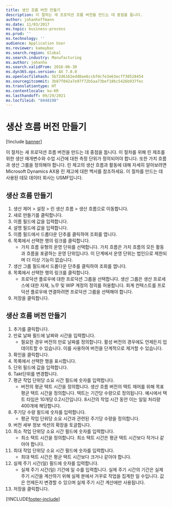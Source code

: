 ```yaml
---
title: 생산 흐름 버전 만들기
description: 이 절차는 새 프로덕션 흐름 버전을 만드는 데 중점을 둡니다.
author: johanhoffmann
ms.date: 11/03/2017
ms.topic: business-process
ms.prod: ''
ms.technology: ''
audience: Application User
ms.reviewer: kamaybac
ms.search.region: Global
ms.search.industry: Manufacturing
ms.author: johanho
ms.search.validFrom: 2016-06-30
ms.dyn365.ops.version: AX 7.0.0
ms.openlocfilehash: 5b72d6162edd0ae6ccbfdcfe3e63ecff30528454
ms.sourcegitcommit: 3b87f042a7e97f72b5aa73bef186c5426b937fec
ms.translationtype: HT
ms.contentlocale: ko-KR
ms.lasthandoff: 09/29/2021
ms.locfileid: "8448198"
---
```

# <a name="create-a-production-flow-version"></a>생산 흐름 버전 만들기

[!include [banner](../../includes/banner.md)]

이 절차는 새 프로덕션 흐름 버전을 만드는 데 중점을 둡니다. 이 절차를 위해 린 제조를 위한 생산 매개변수와 수업 시간에 대한 측정 단위가 정의되어야 합니다. 또한 가치 흐름과 생산 그룹을 정의해야 합니다. 린 제고의 생산 흐름과 활동에 대해 자세히 알아보려면 Microsoft Dynamics AX용 린 제고에 대한 백서를 참조하세요. 이 절차를 만드는 데 사용된 데모 데이터 회사는 USMF입니다.


## <a name="create-a-production-flow"></a>생산 흐름 만들기
1. 생산 제어 > 설정 > 린 생산 흐름 > 생산 흐름으로 이동합니다.
2. 새로 만들기를 클릭합니다.
3. 이름 필드에 값을 입력합니다.
4. 설명 필드에 값을 입력합니다.
5. 이름 필드에서 드롭다운 단추를 클릭하여 조회를 엽니다.
6. 목록에서 선택한 행의 링크를 클릭합니다.
    * 가치 흐름 유형의 운영 단위를 선택합니다. 가치 흐름은 가치 흐름의 모든 활동과 흐름을 포괄하는 운영 단위입니다. 이 단계에서 운영 단위는 법인으로 제한되며 더 이상 기능이 없습니다.  
7. 생산 그룹 필드에서 드롭다운 단추를 클릭하여 조회를 엽니다.
8. 목록에서 선택한 행의 링크를 클릭합니다.
    * 프로덕션 플로우에 대한 프로덕션 그룹을 선택합니다. 생산 그룹은 생산 프로세스에 대한 자재, 노무 및 WIP 계정의 정의를 허용합니다. 회계 컨텍스트를 프로덕션 플로우에 연결하려면 프로덕션 그룹을 선택해야 합니다.  
9. 저장을 클릭합니다.

## <a name="create-a-production-flow-version"></a>생산 흐름 버전 만들기
1. 추가를 클릭합니다.
2. 만료 날짜 필드에 날짜와 시간을 입력합니다.
    * 필요한 경우 버전의 만료 날짜를 정의합니다. 활성 버전의 경우에도 언제든지 업데이트할 수 있습니다. 이를 사용하여 버전을 단계적으로 제거할 수 있습니다.  
3. 확인을 클릭합니다.
4. 목록에서 선택한 행을 표시합니다.
5. 단위 필드에 값을 입력합니다.
6. Takt단위를 변경합니다.
7. 평균 작업 단위당 소요 시간 필드에 숫자를 입력합니다.
    * 버전의 평균 택트 시간을 정의합니다. 생산 흐름 버전의 택트 제어를 위해 목표 평균 택트 시간을 정의합니다. 택트는 기간당 수량으로 정의됩니다. 예시에서 택트 타임은 10개당 0.2시간입니다. 8시간의 작업 시간 동안 이는 일일 처리량 400개에 해당합니다.  
8. 주기당 수량 필드에 숫자를 입력합니다.
    * 평균 작업 단위당 소요 시간과 관련된 주기당 수량을 정의합니다.  
9. 버전 세부 정보 섹션의 확장을 토글합니다.
10. 최소 작업 단위당 소요 시간 필드에 숫자를 입력합니다.
    * 최소 택트 시간을 정의합니다. 최소 택트 시간은 평균 택트 시간보다 작거나 같아야 합니다.  
11. 최대 작업 단위당 소요 시간 필드에 숫자를 입력합니다.
    * 최대 택트 시간은 평균 택트 시간보다 크거나 같아야 합니다.  
12. 실제 주기 시간(일) 필드에 숫자를 입력합니다.
    * 실제 주기 시간(일) 기간에 일 수를 입력합니다. 실제 주기 시간의 기간은 실제 주기 시간을 계산하기 위해 실제 분에서 거꾸로 작업을 집계한 일 수입니다. 값은 언제든지 변경할 수 있으며 실제 주기 시간 계산에만 사용됩니다.  
13. 저장을 클릭합니다.



[!INCLUDE[footer-include](../../../includes/footer-banner.md)]